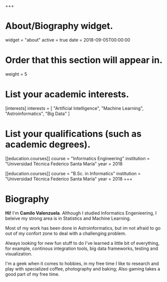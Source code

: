 +++
# About/Biography widget.
widget = "about"
active = true
date = 2018-09-05T00:00:00

# Order that this section will appear in.
weight = 5

# List your academic interests.
[interests]
  interests = [
    "Artificial Intelligence",
    "Machine Learning",
    "Astroinformatics",
    "Big Data"
  ]

# List your qualifications (such as academic degrees).
[[education.courses]]
  course = "Informatics Engineering"
  institution = "Universidad Técnica Federico Santa María"
  year = 2018

[[education.courses]]
  course = "B.Sc. in Informatics"
  institution = "Universidad Técnica Federico Santa María"
  year = 2018
+++

# Biography

**Hi!** I'm **Camilo Valenzuela**. Although I studied Informatics Engenieering, I beleive my strong area is in Statistics and Machine Learning.

Most of my work has been done in Astroinformatics, but im not afraid to go out of my confort zone to deal with a challenging problem.

Always looking for new fun stuff to do I've learned a little bit of everything, for example, continous integration tools, big data frameworks, testing and visualization.

I'm a geek when it comes to hobbies, in my free time I like to research and play with  specialized coffee, photography and baking; Also gaming takes a good part of my free time.
